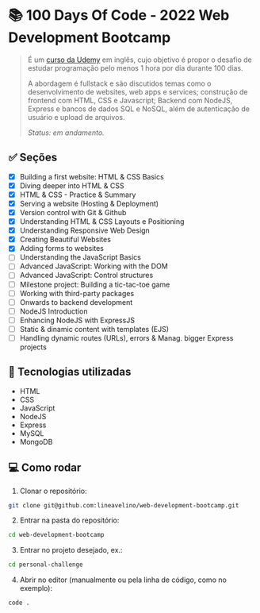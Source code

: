 # 📚 100 Days Of Code - 2022 Web Development Bootcamp

> É um [curso da Udemy](https://www.udemy.com/course/100-days-of-code-web-development-bootcamp/?couponCode=D_0722) em inglês, cujo objetivo é propor o desafio de estudar programação pelo menos 1 hora por dia durante 100 dias.
>
> A abordagem é fullstack e são discutidos temas como o desenvolvimento de websites, web apps e services; construção de frontend com HTML, CSS e Javascript; Backend com NodeJS, Express e bancos de dados SQL e NoSQL, além de autenticação de usuário e upload de arquivos.
>
> _Status: em andamento._

## ✅ Seções

- [x] Building a first website: HTML & CSS Basics
- [x] Diving deeper into HTML & CSS
- [x] HTML & CSS - Practice & Summary
- [x] Serving a website (Hosting & Deployment)
- [x] Version control with Git & Github
- [x] Understanding HTML & CSS Layouts e Positioning
- [x] Understanding Responsive Web Design
- [x] Creating Beautiful Websites
- [x] Adding forms to websites
- [ ] Understanding the JavaScript Basics
- [ ] Advanced JavaScript: Working with the DOM
- [ ] Advanced JavaScript: Control structures
- [ ] Milestone project: Building a tic-tac-toe game
- [ ] Working with third-party packages
- [ ] Onwards to backend development
- [ ] NodeJS Introduction
- [ ] Enhancing NodeJS with ExpressJS
- [ ] Static & dinamic content with templates (EJS)
- [ ] Handling dynamic routes (URLs), errors & Manag. bigger Express projects

## 🚀 Tecnologias utilizadas

- HTML
- CSS
- JavaScript
- NodeJS
- Express
- MySQL
- MongoDB

## 💻 Como rodar

1. Clonar o repositório:

```bash
git clone git@github.com:lineavelino/web-development-bootcamp.git
```

2. Entrar na pasta do repositório:

```bash
cd web-development-bootcamp
```

3. Entrar no projeto desejado, ex.:

```bash
cd personal-challenge
```

4. Abrir no editor (manualmente ou pela linha de código, como no exemplo):

```bash
code .
```
